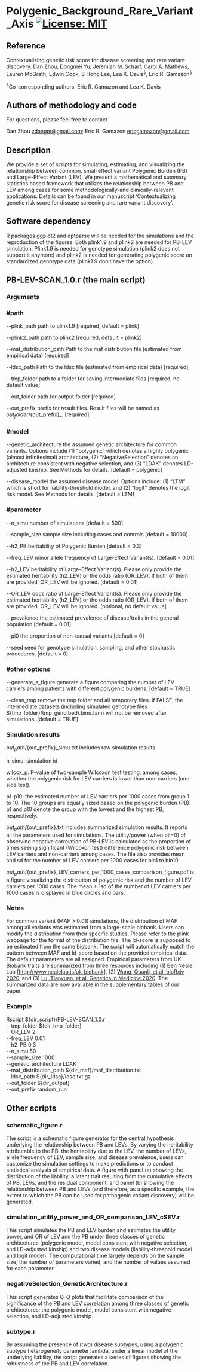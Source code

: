 # Polygenic_Background_Rare_Variant_Axis [![License: MIT](https://img.shields.io/badge/License-MIT-yellow.svg)](https://github.com/gamazonlab/Polygenic_Background_Rare_Variant_Axis/blob/master/LICENSE) 

## Reference

Contextualizing genetic risk score for disease screening and rare variant discovery. Dan Zhou, Dongmei Yu, Jeremiah M. Scharf, Carol A. Mathews, Lauren McGrath, Edwin Cook, S Hong Lee, Lea K. Davis<sup>§</sup>, Eric R. Gamazon<sup>§</sup>

<sup>§</sup>Co-corresponding authors:  Eric R. Gamazon and Lea K. Davis

## Authors of methodology and code

For questions, please feel free to contact

Dan Zhou zdangm@gmail.com;
Eric R. Gamazon ericgamazon@gmail.com  

## Description

We provide a set of scripts for simulating, estimating, and visualizing the relationship between common, small effect variant Polygenic Burden (PB) and Large-Effect Variant (LEV). We present a mathematical and summary statistics based framework that utilizes the relationship between PB and LEV among cases for some methodologically-and clinically-relevant applications. Details can be found in our manuscript ‘Contextualizing genetic risk score for disease screening and rare variant discovery’.

## Software dependency

R packages ggplot2 and optparse will be needed for the simulations and the reproduction of the figures. Both plink1.9 and plink2 are needed for PB-LEV simulation. Plink1.9 is needed for genotype simulation (plink2 does not support it anymore) and plink2 is needed for generating polygenic score on standardized genotype data (plink1.9 don’t have the option).


## PB-LEV-SCAN_1.0.r (the main script)

### Arguments

### #path

--plink_path path to plink1.9 [required, default = plink]

--plink2_path path to plink2 [required, default = plink2]

--maf_distribution_path Path to the maf distribution file (estimated from empirical data) [required]

--ldsc_path Path to the ldsc file (estimated from empirical data) [required]

--tmp_folder path to a folder for saving intermediate files [required, no default value]

--out_folder path for output folder [required]

--out_prefix prefix for result files. Result files will be named as ${out_folder}/${out_prefix}_*.* [required]
### #model

--genetic_architecture the assumed genetic architecture for common variants. Options include (1) “polygenic” which denotes a highly polygenic (almost infinitesimal) architecture, (2) “NegativeSelection” denotes an architecture consistent with negative selection, and (3) “LDAK” denotes LD-adjusted kinship. See Methods for details. [default = polygenic] 

--disease_model the assumed disease model. Options include: (1) “LTM” which is short for liability-threshold model, and (2) “logit” denotes the logit risk model. See Methods for details. [default = LTM]

### #parameter

--n_simu number of simulations [default = 500]

--sample_size sample size including cases and controls [default = 10000]

--h2_PB heritability of Polygenic Burden [default = 0.3]

--freq_LEV minor allele frequency of Large-Effect Variant(s). [default = 0.01]

--h2_LEV heritability of Large-Effect Variant(s). Please only provide the estimated heritability (h2_LEV) or the odds ratio (OR_LEV). If both of them are provided, OR_LEV will be ignored. [default = 0.01]

--OR_LEV odds ratio of Large-Effect Variant(s). Please only provide the estimated heritability (h2_LEV) or the odds ratio (OR_LEV). If both of them are provided, OR_LEV will be ignored. [optional, no default value]

--prevalence the estimated prevalence of disease/traits in the general population [default = 0.01]

--pi0 the proportion of non-causal variants [default = 0]

--seed seed for genotype simulation, sampling, and other stochastic procedures. [default = 0]
### #other options

--generate_a_figure generate a figure comparing the number of LEV carriers among patients with different polygenic burdens. [default = TRUE]

--clean_tmp remove the tmp folder and all temporary files. If FALSE, the intermediate datasets (including simulated genotype files ${tmp_folder}/tmp_geno.bed/.bim/.fam) will not be removed after simulations. [default = TRUE]


### Simulation results
${out_path}/${out_prefix}_simu.txt includes raw simulation results. 

n_simu: simulation id

wilcox_p: P-value of two-sample Wilcoxon test testing, among cases, whether the polygenic risk for LEV carriers is lower than non-carriers (one-side test).

p1-p10: the estimated number of LEV carriers per 1000 cases from group 1 to 10. The 10 groups are equally sized based on the polygenic burden (PB). p1 and p10 denote the group with the lowest and the highest PB, respectively.

${out_path}/${out_prefix}.txt includes summarized simulation results. It reports all the parameters used for simulations. The utility/power (when pi!=0) of observing negative correlation of PB-LEV is calculated as the proportion of times seeing significant (Wilcoxon test) difference polygenic risk between LEV carriers and non-carriers among cases. The file also provides mean and sd for the number of LEV carriers per 1000 cases for bin1 to bin10.

${out_path}/${out_prefix}_LEV_carriers_per_1000_cases_comparison_figure.pdf is a figure visualizing the distribution of polygenic risk and the number of LEV carriers per 1000 cases. The mean ± 1sd of the number of LEV carriers per 1000 cases is displayed in blue circles and bars.

### Notes
For common variant (MAF > 0.01) simulations, the distribution of MAF among all variants was estimated from a large-scale biobank. Users can modify the distribution from their specific studies. Please refer to the plink webpage for the format of the distribution file. 
The ld-score is supposed to be estimated from the same biobank. The script will automatically match the pattern between MAF and ld-score based on the provided empirical data.
The default parameters are all assigned. Empirical parameters from UK Biobank traits are summarized from three resources including (1) Ben Neale Lab [http://www.nealelab.is/uk-biobank], (2) [Wang, Quanli, et al. bioRxiv 2020](https://www.biorxiv.org/content/10.1101/2020.12.13.422582v1.abstract), and (3) [Lu, Tianyuan, et al. Genetics in Medicine 2020](https://www.nature.com/articles/s41436-020-01007-7). The summarized data are now available in the supplementary tables of our paper.

### Example
Rscript ${dir_script}/PB-LEV-SCAN_1.0.r \
--tmp_folder ${dir_tmp_folder} \
--OR_LEV 2 \
--freq_LEV 0.01 \
--h2_PB 0.3 \
--n_simu 50  \
--sample_size 1000 \
--genetic_architecture LDAK \
--maf_distribution_path ${dir_maf}/maf_distribution.txt \
--ldsc_path ${dir_ldsc}/ldsc.txt.gz  \
--out_folder ${dir_output} \
--out_prefix random_run


## Other scripts

### schematic_figure.r
The script is a schematic figure generator for the central hypothesis underlying the relationship between PB and LEVs. By varying the heritability attributable to the PB, the heritability due to the LEV, the number of LEVs, allele frequency of LEV, sample size, and disease prevalence, users can customize the simulation settings to make predictions or to conduct statistical analysis of empirical data. A figure with panel (a) showing the distribution of the liability, a latent trait resulting from the cumulative effects of PB, LEVs, and the residual component, and panel (b) showing the relationship between PB and LEVs (and therefore, as a specific example, the extent to which the PB can be used for pathogenic variant discovery) will be generated.

### simulation_utility_power_and_OR_comparison_LEV_cSEV.r
This script simulates the PB and LEV burden and estimates the utility, power, and OR of LEV and the PB under three classes of genetic architectures (polygenic model, model consistent with negative selection, and LD-adjusted kinship) and two disease models (liability-threshold model and logit model). The computational time largely depends on the sample size, the number of parameters varied, and the number of values assumed for each parameter.

### negativeSelection_GeneticArchitecture.r
This script generates Q-Q plots that facilitate comparison of the significance of the PB and LEV correlation among three classes of genetic architectures: the polygenic model, model consistent with negative selection, and LD-adjusted kinship.

### subtype.r
By assuming the presence of (two) disease subtypes, using a polygenic subtype heterogeneity parameter lambda, under a linear model of the underlying liability, the script generates a series of figures showing the robustness of the PB and LEV correlation. 


